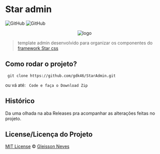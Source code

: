 # Star admin

![GitHub](https://img.shields.io/badge/License-MIT-blue) ![GitHub](https://img.shields.io/badge/Version-1.0.0-blue)

<p align="center">
  <img src="https://github.com/gdk46/privado/blob/master/imagens/starCSS/star-css1.png" alt="logo"/>
</p>

> template admin desenvolvido para organizar os componentes do [framework Star css](https://github.com/gdk46/componentes-front-end-web/tree/main/framework-star-css)

## Como rodar o projeto? ##

` 
    git clone https://github.com/gdk46/StarAdmin.git
`

ou vá até:
` 
    Code e faça o Download Zip
`



## Histórico ##

Da uma olhada na aba Releases pra acompanhar as alterações feitas no projeto.


## License/Licença do Projeto #
[MIT License](https://github.com/gdk46/StarAdmin/blob/main/LICENSE) © [Gleisson Neves](https://github.com/gdk46)
